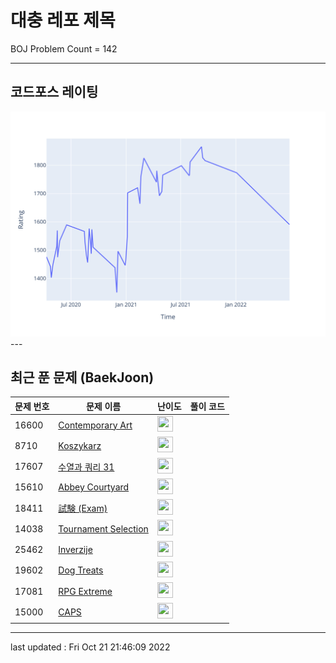 # 대충 레포 제목

BOJ Problem Count = 142

---

## 코드포스 레이팅
[![Rating Graph](./cfStats.svg)](https://github.com/ingyu1008/Algorithm-Problem-Solving/blob/master/cfStats.html)---

## 최근 푼 문제 (BaekJoon)
| 문제 번호 | 문제 이름 | 난이도 | 풀이 코드 |
| --- | --- | --- | --- |
| 16600 | [Contemporary Art](https://www.acmicpc.net/problem/16600) | <img height="25px" width="25px=" src="https://static.solved.ac/tier_small/2.svg"/> |  |
| 8710 | [Koszykarz](https://www.acmicpc.net/problem/8710) | <img height="25px" width="25px=" src="https://static.solved.ac/tier_small/2.svg"/> |  |
| 17607 | [수열과 쿼리 31](https://www.acmicpc.net/problem/17607) | <img height="25px" width="25px=" src="https://static.solved.ac/tier_small/23.svg"/> |  |
| 15610 | [Abbey Courtyard](https://www.acmicpc.net/problem/15610) | <img height="25px" width="25px=" src="https://static.solved.ac/tier_small/2.svg"/> |  |
| 18411 | [試験 (Exam)](https://www.acmicpc.net/problem/18411) | <img height="25px" width="25px=" src="https://static.solved.ac/tier_small/2.svg"/> |  |
| 14038 | [Tournament Selection](https://www.acmicpc.net/problem/14038) | <img height="25px" width="25px=" src="https://static.solved.ac/tier_small/2.svg"/> |  |
| 25462 | [Inverzije](https://www.acmicpc.net/problem/25462) | <img height="25px" width="25px=" src="https://static.solved.ac/tier_small/20.svg"/> |  |
| 19602 | [Dog Treats](https://www.acmicpc.net/problem/19602) | <img height="25px" width="25px=" src="https://static.solved.ac/tier_small/2.svg"/> |  |
| 17081 | [RPG Extreme](https://www.acmicpc.net/problem/17081) | <img height="25px" width="25px=" src="https://static.solved.ac/tier_small/19.svg"/> |  |
| 15000 | [CAPS](https://www.acmicpc.net/problem/15000) | <img height="25px" width="25px=" src="https://static.solved.ac/tier_small/2.svg"/> |  |


---

last updated : Fri Oct 21 21:46:09 2022

